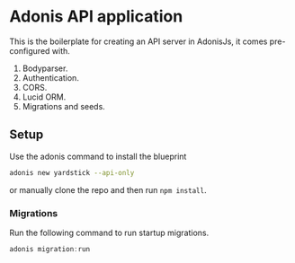 # Adonis API application

This is the boilerplate for creating an API server in AdonisJs, it comes pre-configured with.

1. Bodyparser.
2. Authentication.
3. CORS.
4. Lucid ORM.
5. Migrations and seeds.

## Setup

Use the adonis command to install the blueprint

```bash
adonis new yardstick --api-only
```

or manually clone the repo and then run `npm install`.


### Migrations

Run the following command to run startup migrations.

```js
adonis migration:run
```
